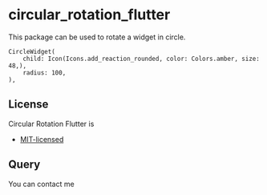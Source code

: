 # circular_rotation_flutter

This package can be used to rotate a widget in circle.


```
CircleWidget(
    child: Icon(Icons.add_reaction_rounded, color: Colors.amber, size: 48,),
    radius: 100,
),
```

## License

Circular Rotation Flutter is 

- [MIT-licensed](https://docs.flutter.dev/get-started/codelab)

## Query
You can contact me
